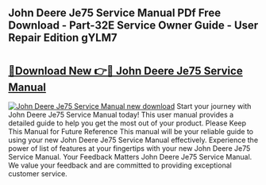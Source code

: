 ## John Deere Je75 Service Manual PDf Free Download - Part-32E Service Owner Guide - User Repair Edition gYLM7

# <h2><a href="http://bc89451.oget.top/?id=John+Deere+Je75+Service+Manual">🔗Download New 👉🔴 John Deere Je75 Service Manual</a></h2>

[![John Deere Je75 Service Manual new download](https://i.imgur.com/5g1atiW.png)](http://bc89451.oget.top/?id=John+Deere+Je75+Service+Manual)
Start your journey with John Deere Je75 Service Manual today! This user manual provides a detailed guide to help you get the most out of your product. Please Keep This Manual for Future Reference This manual will be your reliable guide to using your new John Deere Je75 Service Manual effectively. Experience the power of list of features at your fingertips with your new John Deere Je75 Service Manual. Your Feedback Matters John Deere Je75 Service Manual. We value your feedback and are committed to providing exceptional customer service.

